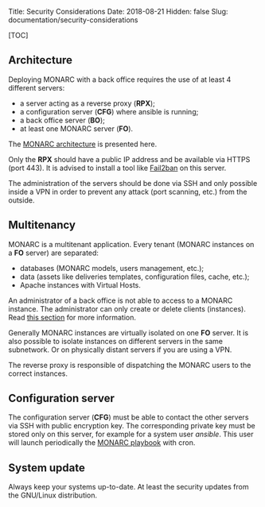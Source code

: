 Title: Security Considerations
Date: 2018-08-21
Hidden: false
Slug: documentation/security-considerations

[TOC]

## Architecture

Deploying MONARC with a back office requires the use of at least 4 different
servers:

* a server acting as a reverse proxy (**RPX**);
* a configuration server (**CFG**) where ansible is running;
* a back office server (**BO**);
* at least one MONARC server (**FO**).

The [MONARC architecture](/documentation/technical-guide/#global-architecture)
is presented here.

Only the **RPX** should have a public IP address and be available via HTTPS
(port 443).
It is advised to install a tool like
[Fail2ban](https://github.com/fail2ban/fail2ban) on this server.


The administration of the servers should be done via SSH and only possible
inside a VPN in order to prevent any attack (port scanning, etc.) from the
outside.


## Multitenancy

MONARC is a multitenant application. Every tenant (MONARC instances on a **FO**
server) are separated:

* databases (MONARC models, users management, etc.);
* data (assets like deliveries templates, configuration files, cache, etc.);
* Apache instances with Virtual Hosts.

An administrator of a back office is not able to access to a MONARC instance.
The administrator can only create or delete clients (instances). Read
[this section](/documentation/administrator-guide/#management-of-the-clients)
for more information.

Generally MONARC instances are virtually isolated on one **FO** server. It is
also possible to isolate instances on different servers in the same subnetwork.
Or on physically distant servers if you are using a VPN.

The reverse proxy is responsible of dispatching the MONARC users to the correct
instances.


## Configuration server

The configuration server (**CFG**) must be able to contact the other servers
via SSH with public encryption key. The corresponding private key must be
stored only on this server, for example for a system user
*ansible*. This user will launch periodically the
[MONARC playbook](https://github.com/monarc-project/ansible-ubuntu) with cron.


## System update

Always keep your systems up-to-date. At least the security updates from the
GNU/Linux distribution.
